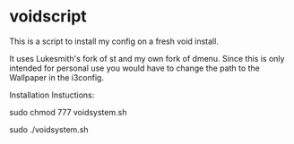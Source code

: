 # voidscript

This is a script to install my config on a fresh void install.

It uses Lukesmith's fork of st and my own fork of dmenu.
Since this is only intended for personal use you would have to change the path to the Wallpaper in the i3config.

Installation Instuctions:

sudo chmod 777 voidsystem.sh

sudo ./voidsystem.sh
